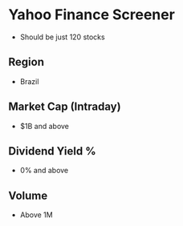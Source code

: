 # Yahoo Finance Screener

- Should be just 120 stocks

## Region

- Brazil

## Market Cap (Intraday)

- $1B and above

## Dividend Yield %

- 0% and above

## Volume

- Above 1M
